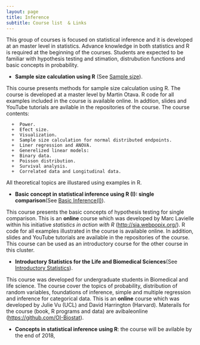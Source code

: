 ```yaml
---
layout: page
title: Inference
subtitle: Course list  & Links
---
```


This group of courses is focused on statistical inference and it is developed at an master level in statistics. Advance knowledge in both statistics and R is required at the beginning of the courses.  Students are expected to be familiar with hypothesis testing and stimation, distrubution functions and basic concepts in probability. 

*   **Sample size calculation using R** (See [Sample size](
https://github.com/eR-Biostat/Courses/tree/master/Inference/Sample%20Size)).

This course presents methods for sample size calculation using R. The course is developed at a master level by Martin Otava. R code for all examples included  in the course is available online. In addtion, slides and YouTube tutorials are avilable in the repositories of the course. The course contents:

      +  Power.
      +  Efect size.
      +  Visualization.
      +  Sample size calculation for normal distributed endpoints.
      +  Liner regression and ANOVA.
      +  Generelized linear models:
      +  Binary data.
      +  Poisson distribution.
      +  Survival analysis.
      +  Correlated data and Longitudinal data.
      
All theoretical topics are illustared using examples in R.



*   **Basic concept in statistical inference using R (I): single comparison**(See [Basic Inference(I)](https://github.com/eR-Biostat/Courses/tree/master/Basic%20courses/Basic%20concepts%20of%20statistical%20inference%20using%20R%20-I)).

This course presents the basic concepts of hypothesis testing for single comparison. This is an **online** course which was developed by Marc Lavielle within his initiative *statistics in action with R* (http://sia.webpopix.org/). R code for all examples illustrated in the course is available online. In addition, slides and YouTube tutorials are available in the repositories of the course. This course can be used as an introductory course for the other course in this cluster. 

*   **Introductory Statistics for the Life and Biomedical Sciences**(See [Introductory Statistics](https://github.com/eR-Biostat/Courses/tree/master/Inference/Introductory%20Statistics%20for%20the%20Life%20and%20Biomedical%20Sciences)).

This course was developed for undergraduate students in Biomedical and life science. The course cover the topics of probability, distribution of random variables, foundations of inference, simple and multiple regression and inference for categorical data. This is an **online** course which was developed by Julie Vu (UCL) and David Harrington (Harvard). Materails for the course (book, R programs and data) are avibaleonline (https://github.com/OI-Biostat).  


*   **Concepts in statistical inference using R**: the course will be avilable by the end of 2018,

  